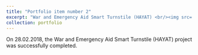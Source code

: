 ```yaml
---
title: "Portfolio item number 2"
excerpt: "War and Emergency Aid Smart Turnstile (HAYAT) <br/><img src='/images/fantom.PNG'>"
collection: portfolio
---
```


On 28.02.2018, the War and Emergency Aid Smart Turnstile (HAYAT) project was successfully completed.